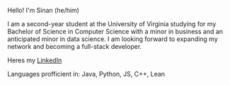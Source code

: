 Hello! I'm Sinan (he/him)

I am a second-year student at the University of Virginia studying for my Bachelor of Science in Computer Science with a minor in business and an anticipated minor in data science.
I am looking forward to expanding my network and becoming a full-stack developer. 

Heres my [LinkedIn](https://www.linkedin.com/in/sinanseslikaya/)

Languages profficient in: Java, Python, JS, C++, Lean
